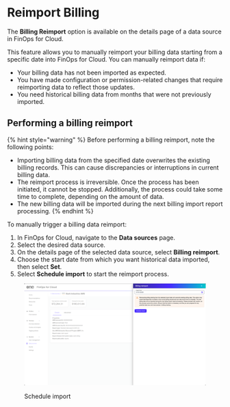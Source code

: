 # Reimport Billing

The **Billing Reimport** option is available on the details page of a data source in FinOps for Cloud.&#x20;

This feature allows you to manually reimport your billing data starting from a specific date into FinOps for Cloud. You can manually reimport data if:

* Your billing data has not been imported as expected.
* You have made configuration or permission-related changes that require reimporting data to reflect those updates.
* You need historical billing data from months that were not previously imported.&#x20;

## Performing a billing reimport

{% hint style="warning" %}
Before performing a billing reimport, note the following points:

* Importing billing data from the specified date overwrites the existing billing records. This can cause discrepancies or interruptions in current billing data.
* The reimport process is irreversible. Once the process has been initiated, it cannot be stopped. Additionally, the process could take some time to complete, depending on the amount of data.
* The new billing data will be imported during the next billing import report processing.
{% endhint %}

To manually trigger a billing data reimport:

1. In FinOps for Cloud, navigate to the **Data sources** page.&#x20;
2. Select the desired data source.&#x20;
3. On the details page of the selected data source, select **Billing reimport**.
4. Choose the start date from which you want historical data imported, then select **Set**.
5. Select **Schedule import** to start the reimport process.

<figure><img src="../../../.gitbook/assets/aws_billing_reimport.png" alt=""><figcaption><p>Schedule import</p></figcaption></figure>
